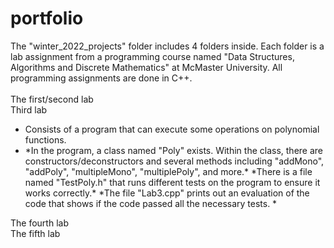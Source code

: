# portfolio

The "winter_2022_projects" folder includes 4 folders inside. Each folder is a lab assignment from a programming course named "Data Structures, Algorithms and Discrete Mathematics" at McMaster University. All programming assignments are done in C++.
<br/>
<br/>
The first/second lab 
<br/>
Third lab
<ul>
<li>
  Consists of a program that can execute some operations on polynomial functions.
<li>
*In the program, a class named "Poly" exists. Within the class, there are constructors/deconstructors and several methods including "addMono", "addPoly", "multipleMono", "multiplePoly", and more.*
*There is a file named "TestPoly.h" that runs different tests on the program to ensure it works correctly.*
*The file "Lab3.cpp" prints out an evaluation of the code that shows if the code passed all the necessary tests. *
<br/>
</ul>
The fourth lab
<br/>
The fifth lab

